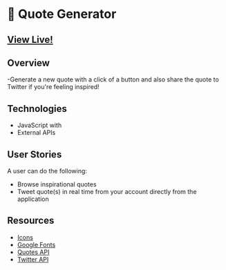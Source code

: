 
#  🔄 Quote Generator 


## [View Live!](https://apang20.github.io/quote-generator/)



## Overview
-Generate a new quote with a click of a button and also share the quote to Twitter if you're feeling inspired!




## Technologies 
- JavaScript with 
- External APIs




## User Stories
A user can do the following: 
- Browse inspirational quotes
- Tweet quote(s) in real time from your account directly from the application



## Resources
- [Icons](https://fontawesome.com/)
- [Google Fonts](https://fonts.google.com/)
- [Quotes API](https://type.fit/api/quotes)
- [Twitter API](https://twitter.com/intent/tweet) 
